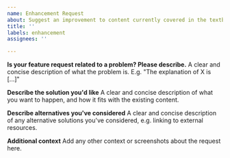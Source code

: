 ```yaml
---
name: Enhancement Request
about: Suggest an improvement to content currently covered in the textbook.
title: ''
labels: enhancement
assignees: ''

---
```


**Is your feature request related to a problem? Please describe.**
A clear and concise description of what the problem is. E.g. "The explanation of X is [...]"

**Describe the solution you'd like**
A clear and concise description of what you want to happen, and how it fits with the existing content.

**Describe alternatives you've considered**
A clear and concise description of any alternative solutions you've considered, e.g. linking to external resources.

**Additional context**
Add any other context or screenshots about the request here.
